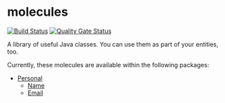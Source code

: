 # molecules  

[![Build Status](https://travis-ci.com/floppylab/molecules.svg?branch=master)](https://travis-ci.com/floppylab/molecules) 
[![Quality Gate Status](https://sonarcloud.io/api/project_badges/measure?project=com.floppylab%3Amolecules&metric=alert_status)](https://sonarcloud.io/dashboard?id=com.floppylab%3Amolecules)

A library of useful Java classes. You can use them as part of your entities, too.

Currently, these molecules are available within the following packages:

* [Personal](src/main/java/com/floppylab/molecules/personal)
  * [Name](src/main/java/com/floppylab/molecules/personal#name)
  * [Email](src/main/java/com/floppylab/molecules/personal#email)
